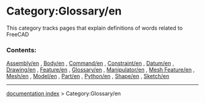 # Category:Glossary/en
This category tracks pages that explain definitions of words related to FreeCAD

### Contents:

[Assembly/en](Assembly/en.md) , [Body/en](Body/en.md) , [Command/en](Command/en.md) , [Constraint/en](Constraint/en.md) , [Datum/en](Datum/en.md) , [Drawing/en](Drawing/en.md) , [Feature/en](Feature/en.md) , [Glossary/en](Glossary/en.md) , [Manipulator/en](Manipulator/en.md) , [Mesh Feature/en](Mesh_Feature/en.md) , [Mesh/en](Mesh/en.md) , [Model/en](Model/en.md) , [Part/en](Part/en.md) , [Python/en](Python/en.md) , [Shape/en](Shape/en.md) , [Sketch/en](Sketch/en.md)

---
[documentation index](../README.md) > Category:Glossary/en
